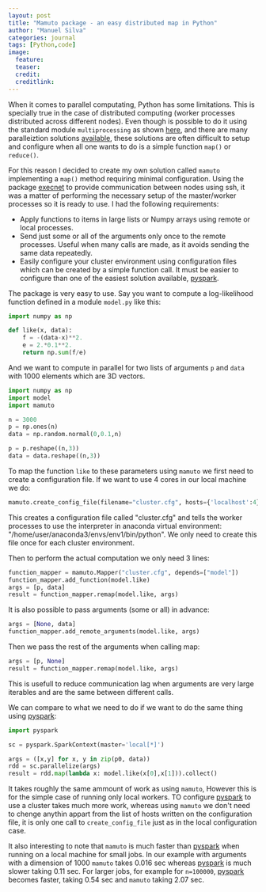 ```yaml
---
layout: post
title: "Mamuto package - an easy distributed map in Python"
author: "Manuel Silva"
categories: journal
tags: [Python,code]
image:
  feature: 
  teaser: 
  credit:
  creditlink:
---
```


When it comes to parallel computating, Python has some limitations. This is specially true in the case of distributed computing (worker processes distributed across different nodes). Even though is possible to do it using the standard module `multiprocessing` as shown [here](https://eli.thegreenplace.net/2012/01/24/distributed-computing-in-python-with-multiprocessing), and there are many paralleiztion solutions [available](https://wiki.python.org/moin/ParallelProcessing), these solutions are often difficult to setup and configure when all one wants to do is a simple function `map()` or `reduce()`.

For this reason I decided to create my own solution called `mamuto` implementing a `map()` method requiring minimal configuration. Using the package [execnet](http://codespeak.net/execnet/) to provide communication between nodes using ssh, it was a matter of performing the necessary setup of the master/worker processes so it is ready to use. I had the following requirements:

* Apply functions to items in large lists or Numpy arrays using remote or local
processes.
* Send just some or all of the arguments only once to the remote processes. Useful when many calls 
are made, as it avoids sending the same data repeatedly.
* Easily configure your cluster environment using configuration files which can be created by a simple 
function call. It must be easier to configure than one of the easiest solution available, [pyspark](http://spark.apache.org/docs/2.1.0/api/python/pyspark.html).

The package is very easy to use. Say you want to compute a log-likelihood function defined in a module `model.py` like this:

```python
import numpy as np

def like(x, data):
    f = -(data-x)**2.
    e = 2.*0.1**2.
    return np.sum(f/e)
```

And we want to compute in parallel for two lists of arguments `p` and `data` with 1000 elements which are 3D vectors.

```python
import numpy as np
import model
import mamuto

n = 3000
p = np.ones(n)
data = np.random.normal(0,0.1,n)

p = p.reshape((n,3))
data = data.reshape((n,3))
```

To map the function `like` to these parameters using `mamuto` we first need to create a configuration file. If we want to use 4 cores in our local machine we do:

```python
mamuto.create_config_file(filename="cluster.cfg", hosts={'localhost':4}, workdir="", python="/home/user/anaconda3/envs/env1/bin/python", nice=0)
```

This creates a configuration file called "cluster.cfg" and tells the worker processes to use the interpreter in anaconda virtual environment: "/home/user/anaconda3/envs/env1/bin/python". We only need to create this file once for each cluster environment.

Then to perform the actual computation we only need 3 lines:

```python
function_mapper = mamuto.Mapper("cluster.cfg", depends=["model"])
function_mapper.add_function(model.like)
args = [p, data]
result = function_mapper.remap(model.like, args)
```

It is also possible to pass arguments (some or all) in advance:

```python
args = [None, data]
function_mapper.add_remote_arguments(model.like, args)
```

Then we pass the rest of the arguments when calling map:

```python
args = [p, None]
result = function_mapper.remap(model.like, args)
```

This is usefull to reduce communication lag when arguments are very large iterables and are the same between different calls.

We can compare to what we need to do if we want to do the same thing using [pyspark](http://spark.apache.org/docs/2.1.0/api/python/pyspark.html):

```python
import pyspark

sc = pyspark.SparkContext(master='local[*]')

args = ([x,y] for x, y in zip(p0, data))
rdd = sc.parallelize(args)
result = rdd.map(lambda x: model.like(x[0],x[1])).collect()
```

It takes roughly the same ammount of work as using `mamuto`, However this is for the simple case of running only local workers. TO configure [pyspark](http://spark.apache.org/docs/2.1.0/api/python/pyspark.html) to use a cluster takes much more work, whereas using `mamuto` we don't need to chenge anythin appart from the list of hosts written on the configuration file, it is only one call to `create_config_file` just as in the local configuration case.

It also interesting to note that `mamuto` is much faster than [pyspark](http://spark.apache.org/docs/2.1.0/api/python/pyspark.html) when running on a local machine for small jobs. In our example with arguments with a dimension of 1000 `mamuto` takes 0.016 sec whereas [pyspark](http://spark.apache.org/docs/2.1.0/api/python/pyspark.html) is much slower taking 0.11 sec. For larger jobs, for example for `n=100000`, [pyspark](http://spark.apache.org/docs/2.1.0/api/python/pyspark.html) becomes faster, taking 0.54 sec and `mamuto` taking 2.07 sec.